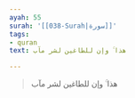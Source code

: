 ```yaml
---
ayah: 55
surah: '[[038-Surah|سورة]]'
tags:
- quran
text: هذا ۚ وإن للطاغين لشر مآب

---
```

> هذا ۚ وإن للطاغين لشر مآب
